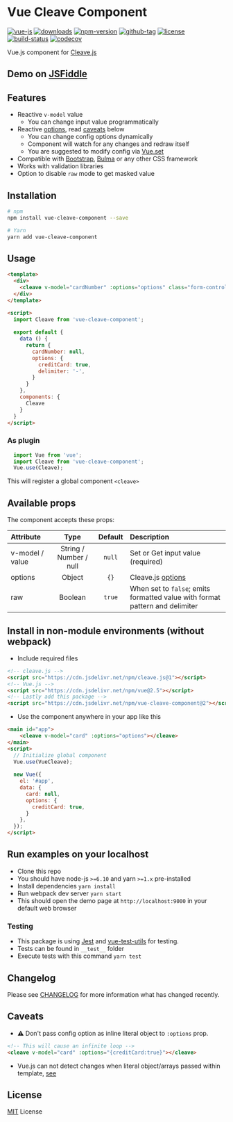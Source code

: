 # Vue Cleave Component

[![vue-js](https://img.shields.io/badge/vue.js-2.x-brightgreen.svg?maxAge=604800)](https://vuejs.org/)
[![downloads](https://img.shields.io/npm/dt/vue-cleave-component.svg)](http://npm-stats.com/~packages/vue-cleave-component)
[![npm-version](https://img.shields.io/npm/v/vue-cleave-component.svg)](https://www.npmjs.com/package/vue-cleave-component)
[![github-tag](https://img.shields.io/github/tag/ankurk91/vue-cleave-component.svg?maxAge=1800)](https://github.com/ankurk91/vue-cleave-component/)
[![license](https://img.shields.io/github/license/ankurk91/vue-cleave-component.svg?maxAge=1800)](https://yarnpkg.com/en/package/vue-cleave-component)
[![build-status](https://travis-ci.org/ankurk91/vue-cleave-component.svg?branch=master)](https://travis-ci.org/ankurk91/vue-cleave-component)
[![codecov](https://codecov.io/gh/ankurk91/vue-cleave-component/branch/master/graph/badge.svg)](https://codecov.io/gh/ankurk91/vue-cleave-component)

Vue.js component for [Cleave.js](http://nosir.github.io/cleave.js/) 

## Demo on [JSFiddle](https://jsfiddle.net/ankurk91/aza302c7/)

## Features
* Reactive ``v-model`` value
    - You can change input value programmatically 
* Reactive [options](https://github.com/nosir/cleave.js/blob/master/doc/options.md), read [caveats](#caveats) below
    - You can change config options dynamically
    - Component will watch for any changes and redraw itself
    - You are suggested to modify config via [Vue.set](https://vuejs.org/v2/api/#Vue-set)
* Compatible with [Bootstrap](http://getbootstrap.com/), [Bulma](http://bulma.io/) or any other CSS framework
* Works with validation libraries
* Option to disable `raw` mode to get masked value 

## Installation
```bash
# npm
npm install vue-cleave-component --save

# Yarn
yarn add vue-cleave-component
```

## Usage
```html
<template>
  <div>
    <cleave v-model="cardNumber" :options="options" class="form-control" name="card"></cleave>
  </div>
</template>

<script>
  import Cleave from 'vue-cleave-component';
    
  export default {    
    data () {
      return {
        cardNumber: null, 
        options: {
          creditCard: true,
          delimiter: '-',
        }      
      }
    },
    components: {
      Cleave
    }
  }
</script>
```

### As plugin
```js
  import Vue from 'vue';
  import Cleave from 'vue-cleave-component';
  Vue.use(Cleave);
```
This will register a global component `<cleave>` 

## Available props
The component accepts these props:

| Attribute        | Type                   | Default     | Description      |
| :---             | :---:                  | :---:       | :---             |
| v-model / value  | String / Number / null | `null`      | Set or Get input value (required) |
| options          | Object                 | `{}`        | Cleave.js [options](https://github.com/nosir/cleave.js/blob/master/doc/options.md) |
| raw              | Boolean                | `true`      | When set to `false`; emits formatted value with format pattern and delimiter |

## Install in non-module environments (without webpack)
* Include required files
```html
<!-- cleave.js -->
<script src="https://cdn.jsdelivr.net/npm/cleave.js@1"></script>
<!-- Vue.js -->
<script src="https://cdn.jsdelivr.net/npm/vue@2.5"></script>
<!-- Lastly add this package -->
<script src="https://cdn.jsdelivr.net/npm/vue-cleave-component@2"></script>
```
* Use the component anywhere in your app like this
```html
<main id="app">  
    <cleave v-model="card" :options="options"></cleave> 
</main>
<script>
  // Initialize global component
  Vue.use(VueCleave);
  
  new Vue({
    el: '#app',
    data: {
      card: null,
      options: {
        creditCard: true,
      }
    },    
  });
</script>
```

## Run examples on your localhost
* Clone this repo
* You should have node-js `>=6.10` and yarn `>=1.x` pre-installed
* Install dependencies `yarn install`
* Run webpack dev server `yarn start`
* This should open the demo page at ``http://localhost:9000`` in your default web browser

### Testing
* This package is using [Jest](https://github.com/facebook/jest) and [vue-test-utils](https://github.com/vuejs/vue-test-utils) for testing.
* Tests can be found in `__test__` folder
* Execute tests with this command `yarn test`

## Changelog
Please see [CHANGELOG](CHANGELOG.md) for more information what has changed recently.

## Caveats
* :warning: Don't pass config option as inline literal object to `:options` prop.
```html
<!-- This will cause an infinite loop -->
<cleave v-model="card" :options="{creditCard:true}"></cleave>
```
* Vue.js can not detect changes when literal object/arrays passed within template, [see](https://github.com/vuejs/vue/issues/4060)

## License
[MIT](LICENSE.txt) License
